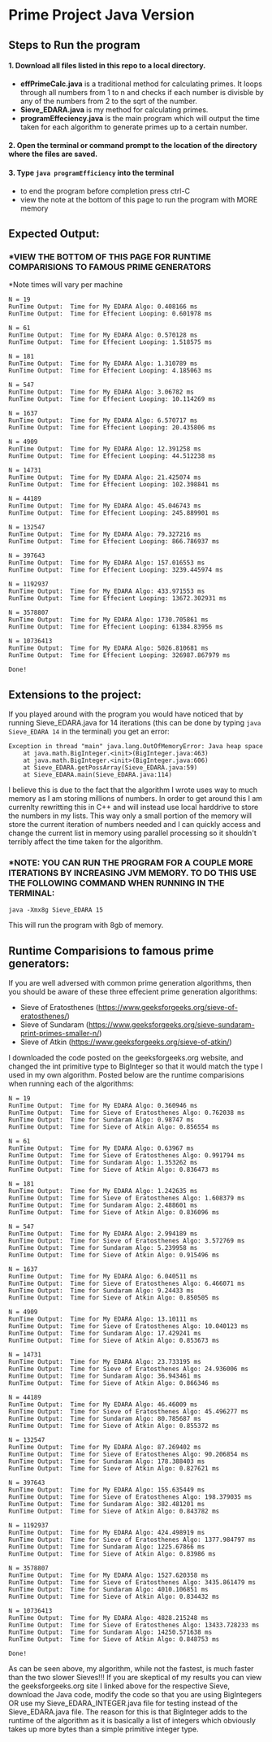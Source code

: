 # Prime Project Java Version
## Steps to Run the program
#### 1. Download all files listed in this repo to a local directory.<br />
  * __effPrimeCalc.java__ is a traditional method for calculating primes.  It loops through all numbers from 1 to n and checks if each number is divisble by any of the numbers from 2 to the sqrt of the number.<br />
  * __Sieve_EDARA.java__ is my method for calculating primes.<br />
  * __programEffeciency.java__ is the main program which will output the time taken for each algorithm to generate primes up to a certain number.<br />
#### 2. Open the terminal or command prompt to the location of the directory where the files are saved. <br />
#### 3. Type `java programEfficiency` into the terminal
  * to end the program before completion press ctrl-C
  * view the note at the bottom of this page to run the program with MORE memory

## Expected Output: 
### *VIEW THE BOTTOM OF THIS PAGE FOR RUNTIME COMPARISIONS TO FAMOUS PRIME GENERATORS

*Note times will vary per machine

```
N = 19
RunTime Output:  Time for My EDARA Algo: 0.408166 ms
RunTime Output:  Time for Effecient Looping: 0.601978 ms

N = 61
RunTime Output:  Time for My EDARA Algo: 0.570128 ms
RunTime Output:  Time for Effecient Looping: 1.518575 ms

N = 181
RunTime Output:  Time for My EDARA Algo: 1.310789 ms
RunTime Output:  Time for Effecient Looping: 4.185063 ms

N = 547
RunTime Output:  Time for My EDARA Algo: 3.06782 ms
RunTime Output:  Time for Effecient Looping: 10.114269 ms

N = 1637
RunTime Output:  Time for My EDARA Algo: 6.570717 ms
RunTime Output:  Time for Effecient Looping: 20.435806 ms

N = 4909
RunTime Output:  Time for My EDARA Algo: 12.391258 ms
RunTime Output:  Time for Effecient Looping: 44.512238 ms

N = 14731
RunTime Output:  Time for My EDARA Algo: 21.425074 ms
RunTime Output:  Time for Effecient Looping: 102.398841 ms

N = 44189
RunTime Output:  Time for My EDARA Algo: 45.046743 ms
RunTime Output:  Time for Effecient Looping: 245.889901 ms

N = 132547
RunTime Output:  Time for My EDARA Algo: 79.327216 ms
RunTime Output:  Time for Effecient Looping: 866.786937 ms

N = 397643
RunTime Output:  Time for My EDARA Algo: 157.016553 ms
RunTime Output:  Time for Effecient Looping: 3239.445974 ms

N = 1192937
RunTime Output:  Time for My EDARA Algo: 433.971553 ms
RunTime Output:  Time for Effecient Looping: 13672.302931 ms

N = 3578807
RunTime Output:  Time for My EDARA Algo: 1730.705861 ms
RunTime Output:  Time for Effecient Looping: 61384.83956 ms

N = 10736413
RunTime Output:  Time for My EDARA Algo: 5026.810681 ms
RunTime Output:  Time for Effecient Looping: 326987.867979 ms

Done!
```

## Extensions to the project:
If you played around with the program you would have noticed that by running Sieve_EDARA.java for 14 iterations (this can be done by typing `java Sieve_EDARA 14` in the terminal) you get an error: 
```
Exception in thread "main" java.lang.OutOfMemoryError: Java heap space
	at java.math.BigInteger.<init>(BigInteger.java:463)
	at java.math.BigInteger.<init>(BigInteger.java:606)
	at Sieve_EDARA.getPossArray(Sieve_EDARA.java:59)
	at Sieve_EDARA.main(Sieve_EDARA.java:114)
```
I believe this is due to the fact that the algorithm I wrote uses way to much memory as I am storing millions of numbers.  In order to get around this I am currenlty rewritting this in C++ and will instead use local harddrive to store the numbers in my lists.  This way only a small portion of the memory will store the current iteration of numbers needed and I can quickly access and change the current list in memory using parallel processing so it shouldn't terribly affect the time taken for the algorithm. 

### *NOTE: YOU CAN RUN THE PROGRAM FOR A COUPLE MORE ITERATIONS BY INCREASING JVM MEMORY.  TO DO THIS USE THE FOLLOWING COMMAND WHEN RUNNING IN THE TERMINAL:
```
java -Xmx8g Sieve_EDARA 15
```
This will run the program with 8gb of memory.

## Runtime Comparisions to famous prime generators:
If you are well adversed with common prime generation algorithms, then you should be aware of these three effecient prime generation algorithms:
  * Sieve of Eratosthenes (https://www.geeksforgeeks.org/sieve-of-eratosthenes/)
  * Sieve of Sundaram (https://www.geeksforgeeks.org/sieve-sundaram-print-primes-smaller-n/)
  * Sieve of Atkin (https://www.geeksforgeeks.org/sieve-of-atkin/)
  
I downloaded the code posted on the geeksforgeeks.org website, and changed the int primitive type to BigInteger so that it would match the type I used in my own algorithm.  Posted below are the runtime comparisions when running each of the algorithms:
```
N = 19
RunTime Output:  Time for My EDARA Algo: 0.360946 ms
RunTime Output:  Time for Sieve of Eratosthenes Algo: 0.762038 ms
RunTime Output:  Time for Sundaram Algo: 0.98747 ms
RunTime Output:  Time for Sieve of Atkin Algo: 0.856554 ms

N = 61
RunTime Output:  Time for My EDARA Algo: 0.63967 ms
RunTime Output:  Time for Sieve of Eratosthenes Algo: 0.991794 ms
RunTime Output:  Time for Sundaram Algo: 1.353262 ms
RunTime Output:  Time for Sieve of Atkin Algo: 0.836473 ms

N = 181
RunTime Output:  Time for My EDARA Algo: 1.242635 ms
RunTime Output:  Time for Sieve of Eratosthenes Algo: 1.608379 ms
RunTime Output:  Time for Sundaram Algo: 2.488601 ms
RunTime Output:  Time for Sieve of Atkin Algo: 0.836096 ms

N = 547
RunTime Output:  Time for My EDARA Algo: 2.994189 ms
RunTime Output:  Time for Sieve of Eratosthenes Algo: 3.572769 ms
RunTime Output:  Time for Sundaram Algo: 5.239958 ms
RunTime Output:  Time for Sieve of Atkin Algo: 0.915496 ms

N = 1637
RunTime Output:  Time for My EDARA Algo: 6.040511 ms
RunTime Output:  Time for Sieve of Eratosthenes Algo: 6.466071 ms
RunTime Output:  Time for Sundaram Algo: 9.24433 ms
RunTime Output:  Time for Sieve of Atkin Algo: 0.850505 ms

N = 4909
RunTime Output:  Time for My EDARA Algo: 13.10111 ms
RunTime Output:  Time for Sieve of Eratosthenes Algo: 10.040123 ms
RunTime Output:  Time for Sundaram Algo: 17.429241 ms
RunTime Output:  Time for Sieve of Atkin Algo: 0.853673 ms

N = 14731
RunTime Output:  Time for My EDARA Algo: 23.733195 ms
RunTime Output:  Time for Sieve of Eratosthenes Algo: 24.936006 ms
RunTime Output:  Time for Sundaram Algo: 36.943461 ms
RunTime Output:  Time for Sieve of Atkin Algo: 0.866346 ms

N = 44189
RunTime Output:  Time for My EDARA Algo: 46.46009 ms
RunTime Output:  Time for Sieve of Eratosthenes Algo: 45.496277 ms
RunTime Output:  Time for Sundaram Algo: 80.785687 ms
RunTime Output:  Time for Sieve of Atkin Algo: 0.855372 ms

N = 132547
RunTime Output:  Time for My EDARA Algo: 87.269402 ms
RunTime Output:  Time for Sieve of Eratosthenes Algo: 90.206854 ms
RunTime Output:  Time for Sundaram Algo: 178.388403 ms
RunTime Output:  Time for Sieve of Atkin Algo: 0.827621 ms

N = 397643
RunTime Output:  Time for My EDARA Algo: 155.635449 ms
RunTime Output:  Time for Sieve of Eratosthenes Algo: 198.379035 ms
RunTime Output:  Time for Sundaram Algo: 382.481201 ms
RunTime Output:  Time for Sieve of Atkin Algo: 0.843782 ms

N = 1192937
RunTime Output:  Time for My EDARA Algo: 424.498919 ms
RunTime Output:  Time for Sieve of Eratosthenes Algo: 1377.984797 ms
RunTime Output:  Time for Sundaram Algo: 1225.67866 ms
RunTime Output:  Time for Sieve of Atkin Algo: 0.83986 ms

N = 3578807
RunTime Output:  Time for My EDARA Algo: 1527.620358 ms
RunTime Output:  Time for Sieve of Eratosthenes Algo: 3435.861479 ms
RunTime Output:  Time for Sundaram Algo: 4010.106851 ms
RunTime Output:  Time for Sieve of Atkin Algo: 0.834432 ms

N = 10736413
RunTime Output:  Time for My EDARA Algo: 4828.215248 ms
RunTime Output:  Time for Sieve of Eratosthenes Algo: 13433.728233 ms
RunTime Output:  Time for Sundaram Algo: 14250.571638 ms
RunTime Output:  Time for Sieve of Atkin Algo: 0.848753 ms

Done!
```
As can be seen above, my algorithm, while not the fastest, is much faster than the two slower Sieves!!!  If you are skeptical of my results you can view the geeksforgeeks.org site I linked above for the respective Sieve, download the Java code, modify the code so that you are using BigIntegers OR use my Sieve_EDARA_INTEGER.java file for testing instead of the Sieve_EDARA.java file.  The reason for this is that BigInteger adds to the runtime of the algorithm as it is basically a list of integers which obviously takes up more bytes than a simple primitive integer type.
